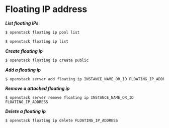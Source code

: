 
Floating IP address
===================


***List floating IPs***

```bash
$ openstack floating ip pool list
```

```bash
$ openstack floating ip list
```

***Create floating ip***

```bash
$ openstack floating ip create public
```

***Add a floating ip***

```bash
$ openstack server add floating ip INSTANCE_NAME_OR_ID FLOATING_IP_ADDRESS
```

***Remove a attached floating ip***

```baash
$ openstack server remove floating ip INSTANCE_NAME_OR_ID FLOATING_IP_ADDRESS
```

***Delete a floating ip***
```
$ openstack floating ip delete FLOATING_IP_ADDRESS